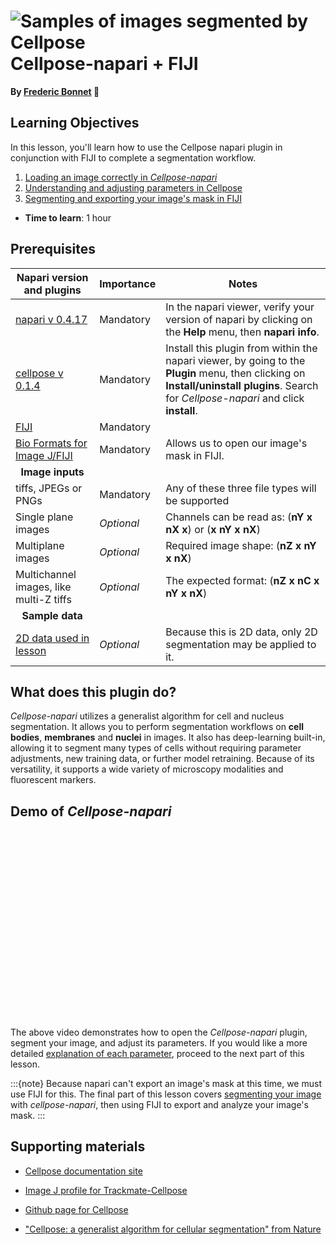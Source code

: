 ![Samples of images segmented by Cellpose](images/Cellpose-banner.png)
Cellpose-napari + FIJI
=======================
**By [Frederic Bonnet](https://chanzuckerberg.github.io/napari-segmentation-workshop/preface/whomadethis.html#frederic-bonnet) 🔬**
## Learning Objectives

In this lesson, you'll learn how to use the Cellpose napari plugin in conjunction with FIJI to complete a segmentation workflow.

1.  [Loading an image correctly in *Cellpose-napari*](cellpose-parameters.md)
2.  [Understanding and adjusting parameters in Cellpose](cellpose-parameters.md)
3.  [Segmenting and exporting your image's mask in FIJI](cellpose-FIJI.md)

- **Time to learn**: 1 hour

## Prerequisites

| Napari version and plugins                                                                     | Importance | Notes |
| -------------------------------------------------------------------------------- | ---------- | ----- |
| [napari v 0.4.17](https://chanzuckerberg.github.io/napari-segmentation-workshop/onboard/lesson3.html) | Mandatory  | In the napari viewer, verify your version of napari by clicking on the **Help** menu, then **napari info**. | |
| [cellpose v 0.1.4](https://www.napari-hub.org/plugins/cellpose-napari) | Mandatory  | Install this plugin from within the napari viewer, by going to the **Plugin** menu, then clicking on **Install/uninstall plugins**. Search for *Cellpose-napari* and click **install**. | |
| [FIJI](https://imagej.net/software/fiji/) | Mandatory  | | |
| [Bio Formats for Image J/FIJI](https://imagej.net/formats/bio-formats) | Mandatory  | Allows us to open our image's mask in FIJI.| |
| <center>**Image inputs**</center> |  |  |
| tiffs, JPEGs or PNGs | Mandatory  | Any of these three file types will be supported | |
| Single plane images | *Optional*  | Channels can be read as: (**nY x nX x**) or (**x nY x nX**)| |
| Multiplane images | *Optional*  | Required image shape: (**nZ x nY x nX**)  | |
| Multichannel images, like multi-Z tiffs | *Optional*  | The expected format: (**nZ x nC x nY x nX**) | |
| <center>**Sample data**</center> |  |  |
| [2D data used in lesson](https://github.com/chanzuckerberg/napari-segmentation-workshop/raw/main/content/workflow/images/napari-Cellpose.tif) | *Optional* | Because this is 2D data, only 2D segmentation may be applied to it. | |

## What does this plugin do?

*Cellpose-napari* utilizes a generalist algorithm for cell and nucleus segmentation. It allows you to perform segmentation workflows on **cell bodies**, **membranes** and **nuclei** in images. It also has deep-learning built-in, allowing it to segment many types of cells without requiring parameter adjustments, new training data, or further model retraining. Because of its versatility, it supports a wide variety of microscopy modalities and fluorescent markers.

## Demo of *Cellpose-napari*

<center>
<script src="https://fast.wistia.com/embed/medias/ezh7e1nqr1.jsonp" async></script><script src="https://fast.wistia.com/assets/external/E-v1.js" async></script><div class="wistia_responsive_padding" style="padding:56.25% 0 0 0;position:relative;"><div class="wistia_responsive_wrapper" style="height:100%;left:0;position:absolute;top:0;width:100%;"><div class="wistia_embed wistia_async_ezh7e1nqr1 seo=false videoFoam=true" style="height:100%;position:relative;width:100%"><div class="wistia_swatch" style="height:100%;left:0;opacity:0;overflow:hidden;position:absolute;top:0;transition:opacity 200ms;width:100%;"><img src="https://fast.wistia.com/embed/medias/ezh7e1nqr1/swatch" style="filter:blur(5px);height:100%;object-fit:contain;width:100%;" alt="" aria-hidden="true" onload="this.parentNode.style.opacity=1;" /></div></div></div></div>
</center>

<br>
  
The above video demonstrates how to open the *Cellpose-napari* plugin, segment your image, and adjust its parameters. If you would like a more detailed [explanation of each parameter](cellpose-parameters.md), proceed to the next part of this lesson. 
  
:::{note}
Because napari can't export an image's mask at this time, we must use FIJI for this. The final part of this lesson covers [segmenting your image](cellpose-FIJI.md) with *cellpose-napari*, then using FIJI to export and analyze your image's mask. 
:::

## Supporting materials

- [Cellpose documentation site](https://cellpose.readthedocs.io/en/latest/)

- [Image J profile for Trackmate-Cellpose](https://imagej.net/plugins/trackmate/trackmate-cellpose)

- [Github page for Cellpose](https://github.com/mouseland/cellpose)

- ["Cellpose: a generalist algorithm for cellular segmentation" from Nature](https://www.nature.com/articles/s41592-020-01018-x.epdf?)
